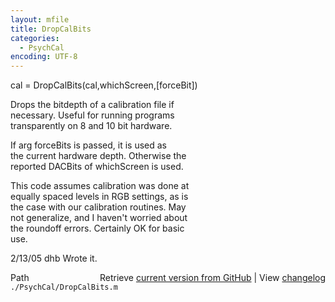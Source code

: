 ```yaml
---
layout: mfile
title: DropCalBits
categories:
  - PsychCal
encoding: UTF-8
---
```


cal = DropCalBits(cal,whichScreen,[forceBit])  

Drops the bitdepth of a calibration file if  
necessary.  Useful for running programs  
transparently on 8 and 10 bit hardware.  

If arg forceBits is passed, it is used as  
the current hardware depth.  Otherwise the  
reported DACBits of whichScreen is used.  

This code assumes calibration was done at  
equally spaced levels in RGB settings, as is  
the case with our calibration routines.  May  
not generalize, and I haven't worried about  
the roundoff errors.  Certainly OK for basic  
use.  

2/13/05     dhb     Wrote it.  


<div class="code_header" style="text-align:right;">
  <span style="float:left;">Path&nbsp;&nbsp;</span> <span class="counter">Retrieve <a href=
  "https://raw.github.com/Psychtoolbox-3/Psychtoolbox-3/beta/./PsychCal/DropCalBits.m">current version from GitHub</a> | View <a href=
  "https://github.com/Psychtoolbox-3/Psychtoolbox-3/commits/beta/./PsychCal/DropCalBits.m">changelog</a></span>
</div>
<div class="code">
  <code>./PsychCal/DropCalBits.m</code>
</div>
